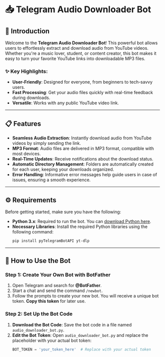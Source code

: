 # 📥 Telegram Audio Downloader Bot

## 🌟 Introduction

Welcome to the **Telegram Audio Downloader Bot**! This powerful bot allows users to effortlessly extract and download audio from YouTube videos. Whether you're a music lover, student, or content creator, this bot makes it easy to turn your favorite YouTube links into downloadable MP3 files.

### ✨ Key Highlights:
- **User-Friendly**: Designed for everyone, from beginners to tech-savvy users.
- **Fast Processing**: Get your audio files quickly with real-time feedback during downloads.
- **Versatile**: Works with any public YouTube video link.

---

## 📋 Features

- **Seamless Audio Extraction**: Instantly download audio from YouTube videos by simply sending the link.
- **MP3 Format**: Audio files are delivered in MP3 format, compatible with most devices.
- **Real-Time Updates**: Receive notifications about the download status.
- **Automatic Directory Management**: Folders are automatically created for each user, keeping your downloads organized.
- **Error Handling**: Informative error messages help guide users in case of issues, ensuring a smooth experience.

---

## ⚙️ Requirements

Before getting started, make sure you have the following:

- **Python 3.x**: Required to run the bot. You can [download Python here](https://www.python.org/downloads/).
- **Necessary Libraries**: Install the required Python libraries using the following command:
    ```bash
    pip install pyTelegramBotAPI yt-dlp
    ```

---

## 🚀 How to Use the Bot

### Step 1: Create Your Own Bot with BotFather

1. Open Telegram and search for **@BotFather**.
2. Start a chat and send the command `/newbot`.
3. Follow the prompts to create your new bot. You will receive a unique bot token. **Copy this token** for later use.

### Step 2: Set Up the Bot Code

1. **Download the Bot Code**: Save the bot code in a file named `audio_downloader_bot.py`.
2. **Edit the Bot Token**: Open `audio_downloader_bot.py` and replace the placeholder with your actual bot token:
   ```python
   BOT_TOKEN = 'your_token_here'  # Replace with your actual token
